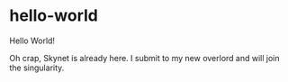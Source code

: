 # hello-world
Hello World!

Oh crap, Skynet is already here. I submit to my new overlord and will join the singularity.

